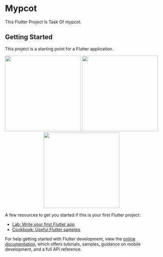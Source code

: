 # Mypcot

This Flutter Project is Task Of mypcot.

## Getting Started

This project is a starting point for a Flutter application.

<p align="center">
      <img src="https://user-images.githubusercontent.com/88076276/209422530-36272b77-04c1-45ff-95f0-99f977217bda.png"  width=250>
      <img src="https://user-images.githubusercontent.com/88076276/209422532-d77358e4-1400-48fc-ad00-db5680d9def9.png" width=250>
      <img src="https://user-images.githubusercontent.com/88076276/209422534-9214a5c8-6aef-47f5-b772-93efb147ba96.png" width=250>
</p>

A few resources to get you started if this is your first Flutter project:

- [Lab: Write your first Flutter app](https://docs.flutter.dev/get-started/codelab)
- [Cookbook: Useful Flutter samples](https://docs.flutter.dev/cookbook)

For help getting started with Flutter development, view the
[online documentation](https://docs.flutter.dev/), which offers tutorials,
samples, guidance on mobile development, and a full API reference.
